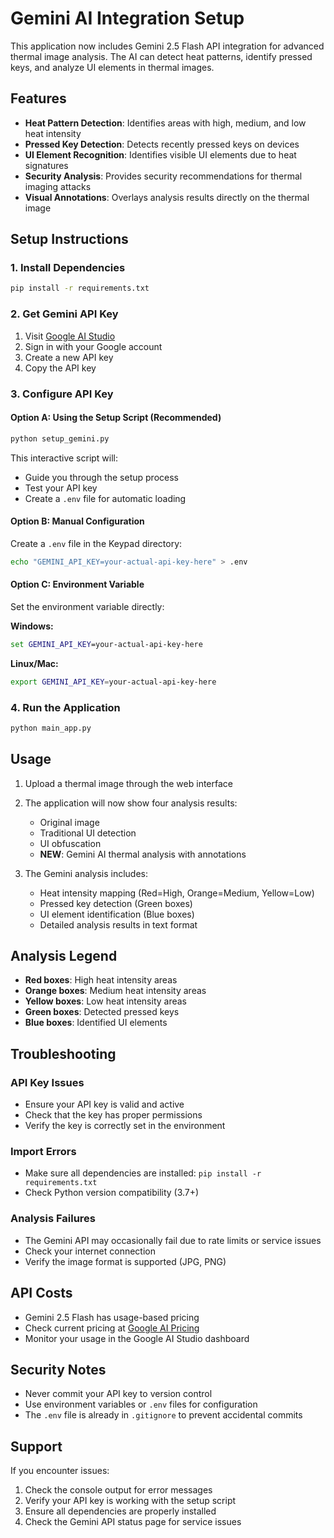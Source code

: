 # Gemini AI Integration Setup

This application now includes Gemini 2.5 Flash API integration for advanced thermal image analysis. The AI can detect heat patterns, identify pressed keys, and analyze UI elements in thermal images.

## Features

- **Heat Pattern Detection**: Identifies areas with high, medium, and low heat intensity
- **Pressed Key Detection**: Detects recently pressed keys on devices
- **UI Element Recognition**: Identifies visible UI elements due to heat signatures
- **Security Analysis**: Provides security recommendations for thermal imaging attacks
- **Visual Annotations**: Overlays analysis results directly on the thermal image

## Setup Instructions

### 1. Install Dependencies

```bash
pip install -r requirements.txt
```

### 2. Get Gemini API Key

1. Visit [Google AI Studio](https://ai.google.dev/)
2. Sign in with your Google account
3. Create a new API key
4. Copy the API key

### 3. Configure API Key

#### Option A: Using the Setup Script (Recommended)

```bash
python setup_gemini.py
```

This interactive script will:
- Guide you through the setup process
- Test your API key
- Create a `.env` file for automatic loading

#### Option B: Manual Configuration

Create a `.env` file in the Keypad directory:

```bash
echo "GEMINI_API_KEY=your-actual-api-key-here" > .env
```

#### Option C: Environment Variable

Set the environment variable directly:

**Windows:**
```cmd
set GEMINI_API_KEY=your-actual-api-key-here
```

**Linux/Mac:**
```bash
export GEMINI_API_KEY=your-actual-api-key-here
```

### 4. Run the Application

```bash
python main_app.py
```

## Usage

1. Upload a thermal image through the web interface
2. The application will now show four analysis results:
   - Original image
   - Traditional UI detection
   - UI obfuscation
   - **NEW**: Gemini AI thermal analysis with annotations

3. The Gemini analysis includes:
   - Heat intensity mapping (Red=High, Orange=Medium, Yellow=Low)
   - Pressed key detection (Green boxes)
   - UI element identification (Blue boxes)
   - Detailed analysis results in text format

## Analysis Legend

- **Red boxes**: High heat intensity areas
- **Orange boxes**: Medium heat intensity areas  
- **Yellow boxes**: Low heat intensity areas
- **Green boxes**: Detected pressed keys
- **Blue boxes**: Identified UI elements

## Troubleshooting

### API Key Issues
- Ensure your API key is valid and active
- Check that the key has proper permissions
- Verify the key is correctly set in the environment

### Import Errors
- Make sure all dependencies are installed: `pip install -r requirements.txt`
- Check Python version compatibility (3.7+)

### Analysis Failures
- The Gemini API may occasionally fail due to rate limits or service issues
- Check your internet connection
- Verify the image format is supported (JPG, PNG)

## API Costs

- Gemini 2.5 Flash has usage-based pricing
- Check current pricing at [Google AI Pricing](https://ai.google.dev/pricing)
- Monitor your usage in the Google AI Studio dashboard

## Security Notes

- Never commit your API key to version control
- Use environment variables or `.env` files for configuration
- The `.env` file is already in `.gitignore` to prevent accidental commits

## Support

If you encounter issues:
1. Check the console output for error messages
2. Verify your API key is working with the setup script
3. Ensure all dependencies are properly installed
4. Check the Gemini API status page for service issues

